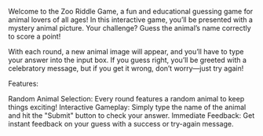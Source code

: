 Welcome to the Zoo Riddle Game, a fun and educational guessing game for animal lovers of all ages! In this interactive game, you’ll be presented with a mystery animal picture. Your challenge? Guess the animal’s name correctly to score a point!

With each round, a new animal image will appear, and you’ll have to type your answer into the input box. If you guess right, you’ll be greeted with a celebratory message, but if you get it wrong, don’t worry—just try again!

Features:

Random Animal Selection: Every round features a random animal to keep things exciting!
Interactive Gameplay: Simply type the name of the animal and hit the "Submit" button to check your answer.
Immediate Feedback: Get instant feedback on your guess with a success or try-again message.
